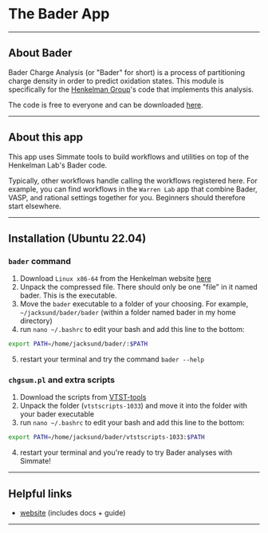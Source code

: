 
# The Bader App

--------------------------------------------------------------------------------

## About Bader

Bader Charge Analysis (or "Bader" for short) is a process of  partitioning charge density in order to predict oxidation states. This module is specifically for the [Henkelman Group](http://theory.cm.utexas.edu/henkelman/)'s code that implements this analysis.

The code is free to everyone and can be downloaded [here](http://theory.cm.utexas.edu/henkelman/code/bader/).

--------------------------------------------------------------------------------

## About this app

This app uses Simmate tools to build workflows and utilities on top of the Henkelman Lab's Bader code. 

Typically, other workflows handle calling the workflows registered here. For example, you can find workflows in the `Warren Lab` app that combine Bader, VASP, and rational settings together for you. Beginners should therefore start elsewhere.

--------------------------------------------------------------------------------

## Installation (Ubuntu 22.04)

### `bader` command

1. Download `Linux x86-64` from the Henkelman website [here](http://theory.cm.utexas.edu/henkelman/code/bader/)
2. Unpack the compressed file. There should only be one "file" in it named bader. This is the executable.
3. Move the `bader` executable to a folder of your choosing. For example, `~/jacksund/bader/bader` (within a folder named bader in my home directory)
4. run `nano ~/.bashrc` to edit your bash and add this line to the bottom:
``` bash
export PATH=/home/jacksund/bader/:$PATH
```
5. restart your terminal and try the command `bader --help`

### `chgsum.pl` and extra scripts

1. Download the scripts from [VTST-tools](http://theory.cm.utexas.edu/vtsttools/scripts.html)
2. Unpack the folder (`vtstscripts-1033`) and move it into the folder with your bader executable
3. run `nano ~/.bashrc` to edit your bash and add this line to the bottom:
``` bash
export PATH=/home/jacksund/bader/vtstscripts-1033:$PATH
```
4. restart your terminal and you're ready to try Bader analyses with Simmate!

--------------------------------------------------------------------------------

## Helpful links

 - [website](http://theory.cm.utexas.edu/henkelman/code/bader/) (includes docs + guide)

--------------------------------------------------------------------------------
